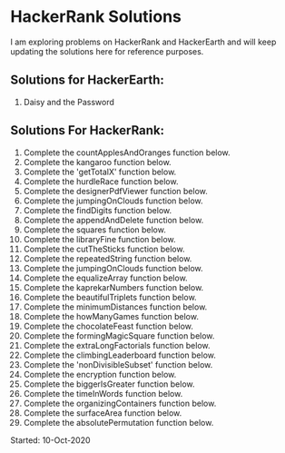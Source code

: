 # HackerRank Solutions

I am exploring problems on HackerRank and HackerEarth and will keep updating the solutions here for reference purposes.
## Solutions for HackerEarth:
1. Daisy and the Password

## Solutions For HackerRank:
1. Complete the countApplesAndOranges function below.
2. Complete the kangaroo function below.
3. Complete the 'getTotalX' function below.
4. Complete the hurdleRace function below.
5. Complete the designerPdfViewer function below.
6. Complete the jumpingOnClouds function below.
7. Complete the findDigits function below.
8. Complete the appendAndDelete function below.
9. Complete the squares function below.
10. Complete the libraryFine function below.
11. Complete the cutTheSticks function below.
12. Complete the repeatedString function below.
13. Complete the jumpingOnClouds function below.
14. Complete the equalizeArray function below.
15. Complete the kaprekarNumbers function below.
16. Complete the beautifulTriplets function below.
17. Complete the minimumDistances function below.
18. Complete the howManyGames function below.
19. Complete the chocolateFeast function below.
20. Complete the formingMagicSquare function below.
21. Complete the extraLongFactorials function below.
22. Complete the climbingLeaderboard function below.
23. Complete the 'nonDivisibleSubset' function below.
24. Complete the encryption function below.
25. Complete the biggerIsGreater function below.
26. Complete the timeInWords function below.
27. Complete the organizingContainers function below.
28. Complete the surfaceArea function below.
29. Complete the absolutePermutation function below.

Started: 10-Oct-2020
